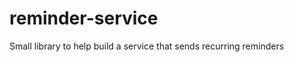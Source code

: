 reminder-service
================

Small library to help build a service that sends recurring reminders
